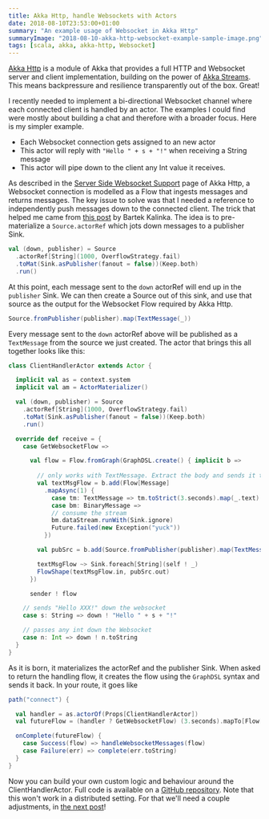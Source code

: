 ```yaml
---
title: Akka Http, handle Websockets with Actors
date: 2018-08-10T23:53:00+01:00
summary: "An example usage of Websocket in Akka Http"
summaryImage: "2018-08-10-akka-http-websocket-example-sample-image.png"
tags: [scala, akka, akka-http, Websocket]
---
```


[Akka Http](https://doc.akka.io/docs/akka-http/current/introduction.html#philosophy) is a module of Akka that provides a
full HTTP and Websocket server and client implementation, building on the power of [Akka Streams](https://doc.akka.io/docs/akka/2.5.14/stream/stream-introduction.html#motivation).
This means backpressure and resilience transparently out of the box. Great! 

I recently needed to implement a bi-directional Websocket channel where each connected client is handled by an actor. The
examples I could find were mostly about building a chat and therefore with a broader focus. Here is my simpler example.

* Each Websocket connection gets assigned to an new actor
* This actor will reply with `"Hello " + s + "!"` when receiving a String message
* This actor will pipe down to the client any Int value it receives.

As described in the [Server Side Websocket Support](https://doc.akka.io/docs/akka-http/current/server-side/websocket-support.html)
page of Akka Http, a Websocket connection is modelled as a Flow that ingests messages and returns messages. 
The key issue to solve was that I needed a reference to independently push messages down to the connected client. The trick
that helped me came from [this post](https://bartekkalinka.github.io/2017/02/12/Akka-streams-source-run-it-publish-it-then-run-it-again.html)
by Bartek Kalinka. The idea is to pre-materialize a `Source.actorRef` which jots down messages to a publisher Sink.  

```scala
val (down, publisher) = Source
  .actorRef[String](1000, OverflowStrategy.fail)
  .toMat(Sink.asPublisher(fanout = false))(Keep.both)
  .run()
```

At this point, each message sent to the `down` actorRef will end up in the `publisher` Sink. We can then create a Source
out of this sink, and use that source as the output for the Websocket Flow required by Akka Http. 

```scala
Source.fromPublisher(publisher).map(TextMessage(_))
```

Every message sent to the `down` actorRef above will be published as a `TextMessage` from the source we just created.
The actor that brings this all together looks like this:
  
```scala
class ClientHandlerActor extends Actor {

  implicit val as = context.system
  implicit val am = ActorMaterializer()

  val (down, publisher) = Source
    .actorRef[String](1000, OverflowStrategy.fail)
    .toMat(Sink.asPublisher(fanout = false))(Keep.both)
    .run()

  override def receive = {
    case GetWebsocketFlow =>

      val flow = Flow.fromGraph(GraphDSL.create() { implicit b =>
      
        // only works with TextMessage. Extract the body and sends it to self
        val textMsgFlow = b.add(Flow[Message]
          .mapAsync(1) {
            case tm: TextMessage => tm.toStrict(3.seconds).map(_.text)
            case bm: BinaryMessage => 
            // consume the stream
            bm.dataStream.runWith(Sink.ignore)
            Future.failed(new Exception("yuck"))
          })

        val pubSrc = b.add(Source.fromPublisher(publisher).map(TextMessage(_)))

        textMsgFlow ~> Sink.foreach[String](self ! _)
        FlowShape(textMsgFlow.in, pubSrc.out)
      })

      sender ! flow

    // sends "Hello XXX!" down the websocket
    case s: String => down ! "Hello " + s + "!"

    // passes any int down the Websocket
    case n: Int => down ! n.toString
  }
}
```

As it is born, it materializes the actorRef and the publisher Sink. When asked to return the handling flow, it creates
the flow using the `GraphDSL` syntax and sends it back. In your route, it goes like

```scala
path("connect") {

  val handler = as.actorOf(Props[ClientHandlerActor])
  val futureFlow = (handler ? GetWebsocketFlow) (3.seconds).mapTo[Flow[Message, Message, _]]

  onComplete(futureFlow) {
    case Success(flow) => handleWebsocketMessages(flow)
    case Failure(err) => complete(err.toString)
  }
}
```

Now you can build your own custom logic and behaviour around the ClientHandlerActor.
Full code is available on a [GitHub repository](https://github.com/ticofab/akka-http-Websocket-example).
Note that this won't work in a distributed setting. For that we'll need a couple adjustments, in
[the next post](http://ticofab.io/distributed-websocket-server-with-akka-http/)!

